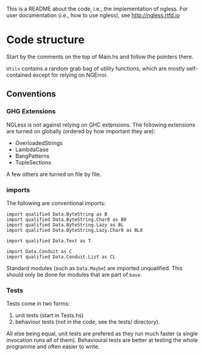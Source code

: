 This is a README about the code, i.e., the implementation of ngless. For user
documentation (i.e., how to use ngless), see http://ngless.rtfd.io


# Code structure

Start by the comments on the top of Main.hs and follow the pointers there.

`Utils` contains a random grab bag of utility functions, which are mostly
self-contained except for relying on NGError.

## Conventions


### GHG Extensions

NGLess is not against relying on GHC extensions. The following extensions are
turned on globally (ordered by how important they are):

 - OverloadedStrings
 - LambdaCase
 - BangPatterns
 - TupleSections

A few others are turned on file by file.

### imports

The following are conventional imports:

    import qualified Data.ByteString as B
    import qualified Data.ByteString.Char8 as B8
    import qualified Data.ByteString.Lazy as BL
    import qualified Data.ByteString.Lazy.Char8 as BL8

    import qualified Data.Text as T

    import Data.Conduit as C
    import qualified Data.Conduit.List as CL

Standard modules (such as `Data.Maybe`) are imported unqualified. This should
only be done for modules that are part of ``base``.


### Tests

Tests come in two forms:

1. unit tests (start in Tests.hs)
2. behaviour tests (not in the code, see the tests/ directory).

All else being equal, unit tests are prefered as they run much faster (a single
invocation runs all of them). Behavioural tests are better at testing the whole
programme and often easier to write.

